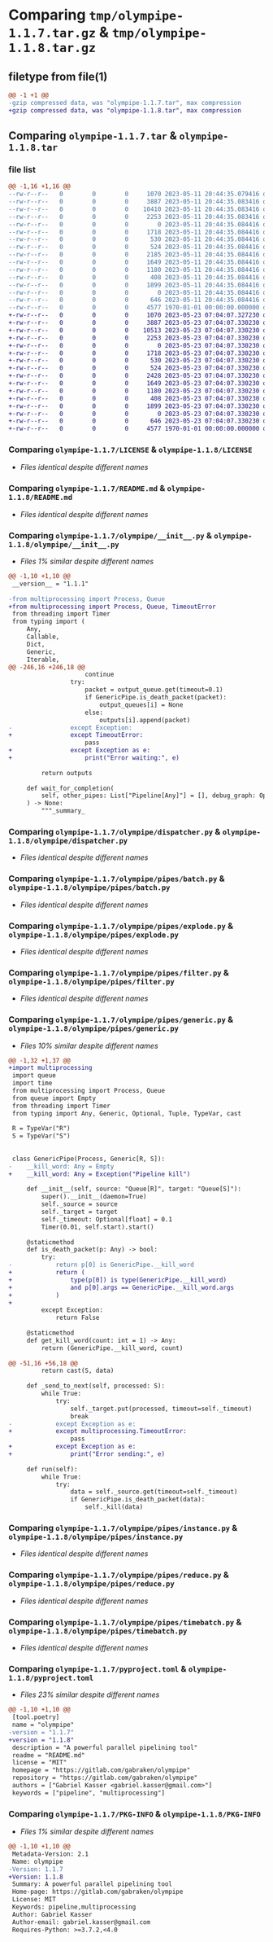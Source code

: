 # Comparing `tmp/olympipe-1.1.7.tar.gz` & `tmp/olympipe-1.1.8.tar.gz`

## filetype from file(1)

```diff
@@ -1 +1 @@
-gzip compressed data, was "olympipe-1.1.7.tar", max compression
+gzip compressed data, was "olympipe-1.1.8.tar", max compression
```

## Comparing `olympipe-1.1.7.tar` & `olympipe-1.1.8.tar`

### file list

```diff
@@ -1,16 +1,16 @@
--rw-r--r--   0        0        0     1070 2023-05-11 20:44:35.079416 olympipe-1.1.7/LICENSE
--rw-r--r--   0        0        0     3887 2023-05-11 20:44:35.083416 olympipe-1.1.7/README.md
--rw-r--r--   0        0        0    10410 2023-05-11 20:44:35.083416 olympipe-1.1.7/olympipe/__init__.py
--rw-r--r--   0        0        0     2253 2023-05-11 20:44:35.083416 olympipe-1.1.7/olympipe/dispatcher.py
--rw-r--r--   0        0        0        0 2023-05-11 20:44:35.084416 olympipe-1.1.7/olympipe/pipes/__init__.py
--rw-r--r--   0        0        0     1718 2023-05-11 20:44:35.084416 olympipe-1.1.7/olympipe/pipes/batch.py
--rw-r--r--   0        0        0      530 2023-05-11 20:44:35.084416 olympipe-1.1.7/olympipe/pipes/explode.py
--rw-r--r--   0        0        0      524 2023-05-11 20:44:35.084416 olympipe-1.1.7/olympipe/pipes/filter.py
--rw-r--r--   0        0        0     2185 2023-05-11 20:44:35.084416 olympipe-1.1.7/olympipe/pipes/generic.py
--rw-r--r--   0        0        0     1649 2023-05-11 20:44:35.084416 olympipe-1.1.7/olympipe/pipes/instance.py
--rw-r--r--   0        0        0     1180 2023-05-11 20:44:35.084416 olympipe-1.1.7/olympipe/pipes/reduce.py
--rw-r--r--   0        0        0      408 2023-05-11 20:44:35.084416 olympipe-1.1.7/olympipe/pipes/task.py
--rw-r--r--   0        0        0     1899 2023-05-11 20:44:35.084416 olympipe-1.1.7/olympipe/pipes/timebatch.py
--rw-r--r--   0        0        0        0 2023-05-11 20:44:35.084416 olympipe-1.1.7/olympipe/py.typed
--rw-r--r--   0        0        0      646 2023-05-11 20:44:35.084416 olympipe-1.1.7/pyproject.toml
--rw-r--r--   0        0        0     4577 1970-01-01 00:00:00.000000 olympipe-1.1.7/PKG-INFO
+-rw-r--r--   0        0        0     1070 2023-05-23 07:04:07.327230 olympipe-1.1.8/LICENSE
+-rw-r--r--   0        0        0     3887 2023-05-23 07:04:07.330230 olympipe-1.1.8/README.md
+-rw-r--r--   0        0        0    10513 2023-05-23 07:04:07.330230 olympipe-1.1.8/olympipe/__init__.py
+-rw-r--r--   0        0        0     2253 2023-05-23 07:04:07.330230 olympipe-1.1.8/olympipe/dispatcher.py
+-rw-r--r--   0        0        0        0 2023-05-23 07:04:07.330230 olympipe-1.1.8/olympipe/pipes/__init__.py
+-rw-r--r--   0        0        0     1718 2023-05-23 07:04:07.330230 olympipe-1.1.8/olympipe/pipes/batch.py
+-rw-r--r--   0        0        0      530 2023-05-23 07:04:07.330230 olympipe-1.1.8/olympipe/pipes/explode.py
+-rw-r--r--   0        0        0      524 2023-05-23 07:04:07.330230 olympipe-1.1.8/olympipe/pipes/filter.py
+-rw-r--r--   0        0        0     2428 2023-05-23 07:04:07.330230 olympipe-1.1.8/olympipe/pipes/generic.py
+-rw-r--r--   0        0        0     1649 2023-05-23 07:04:07.330230 olympipe-1.1.8/olympipe/pipes/instance.py
+-rw-r--r--   0        0        0     1180 2023-05-23 07:04:07.330230 olympipe-1.1.8/olympipe/pipes/reduce.py
+-rw-r--r--   0        0        0      408 2023-05-23 07:04:07.330230 olympipe-1.1.8/olympipe/pipes/task.py
+-rw-r--r--   0        0        0     1899 2023-05-23 07:04:07.330230 olympipe-1.1.8/olympipe/pipes/timebatch.py
+-rw-r--r--   0        0        0        0 2023-05-23 07:04:07.330230 olympipe-1.1.8/olympipe/py.typed
+-rw-r--r--   0        0        0      646 2023-05-23 07:04:07.330230 olympipe-1.1.8/pyproject.toml
+-rw-r--r--   0        0        0     4577 1970-01-01 00:00:00.000000 olympipe-1.1.8/PKG-INFO
```

### Comparing `olympipe-1.1.7/LICENSE` & `olympipe-1.1.8/LICENSE`

 * *Files identical despite different names*

### Comparing `olympipe-1.1.7/README.md` & `olympipe-1.1.8/README.md`

 * *Files identical despite different names*

### Comparing `olympipe-1.1.7/olympipe/__init__.py` & `olympipe-1.1.8/olympipe/__init__.py`

 * *Files 1% similar despite different names*

```diff
@@ -1,10 +1,10 @@
 __version__ = "1.1.1"
 
-from multiprocessing import Process, Queue
+from multiprocessing import Process, Queue, TimeoutError
 from threading import Timer
 from typing import (
     Any,
     Callable,
     Dict,
     Generic,
     Iterable,
@@ -246,16 +246,18 @@
                     continue
                 try:
                     packet = output_queue.get(timeout=0.1)
                     if GenericPipe.is_death_packet(packet):
                         output_queues[i] = None
                     else:
                         outputs[i].append(packet)
-                except Exception:
+                except TimeoutError:
                     pass
+                except Exception as e:
+                    print("Error waiting:", e)
 
         return outputs
 
     def wait_for_completion(
         self, other_pipes: List["Pipeline[Any]"] = [], debug_graph: Optional[str] = None
     ) -> None:
         """_summary_
```

### Comparing `olympipe-1.1.7/olympipe/dispatcher.py` & `olympipe-1.1.8/olympipe/dispatcher.py`

 * *Files identical despite different names*

### Comparing `olympipe-1.1.7/olympipe/pipes/batch.py` & `olympipe-1.1.8/olympipe/pipes/batch.py`

 * *Files identical despite different names*

### Comparing `olympipe-1.1.7/olympipe/pipes/explode.py` & `olympipe-1.1.8/olympipe/pipes/explode.py`

 * *Files identical despite different names*

### Comparing `olympipe-1.1.7/olympipe/pipes/filter.py` & `olympipe-1.1.8/olympipe/pipes/filter.py`

 * *Files identical despite different names*

### Comparing `olympipe-1.1.7/olympipe/pipes/generic.py` & `olympipe-1.1.8/olympipe/pipes/generic.py`

 * *Files 10% similar despite different names*

```diff
@@ -1,32 +1,37 @@
+import multiprocessing
 import queue
 import time
 from multiprocessing import Process, Queue
 from queue import Empty
 from threading import Timer
 from typing import Any, Generic, Optional, Tuple, TypeVar, cast
 
 R = TypeVar("R")
 S = TypeVar("S")
 
 
 class GenericPipe(Process, Generic[R, S]):
-    __kill_word: Any = Empty
+    __kill_word: Any = Exception("Pipeline kill")
 
     def __init__(self, source: "Queue[R]", target: "Queue[S]"):
         super().__init__(daemon=True)
         self._source = source
         self._target = target
         self._timeout: Optional[float] = 0.1
         Timer(0.01, self.start).start()
 
     @staticmethod
     def is_death_packet(p: Any) -> bool:
         try:
-            return p[0] is GenericPipe.__kill_word
+            return (
+                type(p[0]) is type(GenericPipe.__kill_word)
+                and p[0].args == GenericPipe.__kill_word.args
+            )
+
         except Exception:
             return False
 
     @staticmethod
     def get_kill_word(count: int = 1) -> Any:
         return (GenericPipe.__kill_word, count)
 
@@ -51,16 +56,18 @@
         return cast(S, data)
 
     def _send_to_next(self, processed: S):
         while True:
             try:
                 self._target.put(processed, timeout=self._timeout)
                 break
-            except Exception as e:
+            except multiprocessing.TimeoutError:
                 pass
+            except Exception as e:
+                print("Error sending:", e)
 
     def run(self):
         while True:
             try:
                 data = self._source.get(timeout=self._timeout)
                 if GenericPipe.is_death_packet(data):
                     self._kill(data)
```

### Comparing `olympipe-1.1.7/olympipe/pipes/instance.py` & `olympipe-1.1.8/olympipe/pipes/instance.py`

 * *Files identical despite different names*

### Comparing `olympipe-1.1.7/olympipe/pipes/reduce.py` & `olympipe-1.1.8/olympipe/pipes/reduce.py`

 * *Files identical despite different names*

### Comparing `olympipe-1.1.7/olympipe/pipes/timebatch.py` & `olympipe-1.1.8/olympipe/pipes/timebatch.py`

 * *Files identical despite different names*

### Comparing `olympipe-1.1.7/pyproject.toml` & `olympipe-1.1.8/pyproject.toml`

 * *Files 23% similar despite different names*

```diff
@@ -1,10 +1,10 @@
 [tool.poetry]
 name = "olympipe"
-version = "1.1.7"
+version = "1.1.8"
 description = "A powerful parallel pipelining tool"
 readme = "README.md"
 license = "MIT"
 homepage = "https://gitlab.com/gabraken/olympipe"
 repository = "https://gitlab.com/gabraken/olympipe"
 authors = ["Gabriel Kasser <gabriel.kasser@gmail.com>"]
 keywords = ["pipeline", "multiprocessing"]
```

### Comparing `olympipe-1.1.7/PKG-INFO` & `olympipe-1.1.8/PKG-INFO`

 * *Files 1% similar despite different names*

```diff
@@ -1,10 +1,10 @@
 Metadata-Version: 2.1
 Name: olympipe
-Version: 1.1.7
+Version: 1.1.8
 Summary: A powerful parallel pipelining tool
 Home-page: https://gitlab.com/gabraken/olympipe
 License: MIT
 Keywords: pipeline,multiprocessing
 Author: Gabriel Kasser
 Author-email: gabriel.kasser@gmail.com
 Requires-Python: >=3.7.2,<4.0
```

